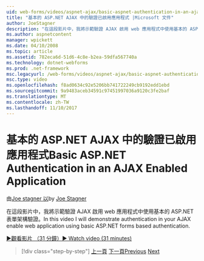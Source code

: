 ```yaml
---
uid: web-forms/videos/aspnet-ajax/basic-aspnet-authentication-in-an-ajax-enabled-application
title: "基本的 ASP.NET AJAX 中的驗證已啟用應用程式 |Microsoft 文件"
author: JoeStagner
description: "在這段影片中，我將示範驗證 AJAX 啟用 web 應用程式中使用基本的 ASP.NET 表單架構驗證。"
ms.author: aspnetcontent
manager: wpickett
ms.date: 04/10/2008
ms.topic: article
ms.assetid: 782eca6d-51d6-4c8e-b2ea-59dfa567740a
ms.technology: dotnet-webforms
ms.prod: .net-framework
msc.legacyurl: /web-forms/videos/aspnet-ajax/basic-aspnet-authentication-in-an-ajax-enabled-application
msc.type: video
ms.openlocfilehash: f8ad0634c92e5206bb741722249cb9192edd1ebd
ms.sourcegitcommit: 9a9483aceb34591c97451997036a9120c3fe2baf
ms.translationtype: MT
ms.contentlocale: zh-TW
ms.lasthandoff: 11/10/2017
---
```

<a name="basic-aspnet-authentication-in-an-ajax-enabled-application"></a><span data-ttu-id="9f834-103">基本的 ASP.NET AJAX 中的驗證已啟用應用程式</span><span class="sxs-lookup"><span data-stu-id="9f834-103">Basic ASP.NET Authentication in an AJAX Enabled Application</span></span>
====================
<span data-ttu-id="9f834-104">由[Joe stagner 以](https://github.com/JoeStagner)</span><span class="sxs-lookup"><span data-stu-id="9f834-104">by [Joe Stagner](https://github.com/JoeStagner)</span></span>

<span data-ttu-id="9f834-105">在這段影片中，我將示範驗證 AJAX 啟用 web 應用程式中使用基本的 ASP.NET 表單架構驗證。</span><span class="sxs-lookup"><span data-stu-id="9f834-105">In this video I will demonstrate authentication in your AJAX enable web application using basic ASP.NET forms based authentication.</span></span>

[<span data-ttu-id="9f834-106">&#9654;觀看影片 （31 分鐘）</span><span class="sxs-lookup"><span data-stu-id="9f834-106">&#9654; Watch video (31 minutes)</span></span>](https://channel9.msdn.com/Blogs/ASP-NET-Site-Videos/basic-aspnet-authentication-in-an-ajax-enabled-application)

>[!div class="step-by-step"]
<span data-ttu-id="9f834-107">[上一頁](implement-infinite-data-patterns-in-ajax.md)
[下一頁](how-to-dynamically-change-css-using-the-aspnet-ajax-updatepanel.md)</span><span class="sxs-lookup"><span data-stu-id="9f834-107">[Previous](implement-infinite-data-patterns-in-ajax.md)
[Next](how-to-dynamically-change-css-using-the-aspnet-ajax-updatepanel.md)</span></span>
